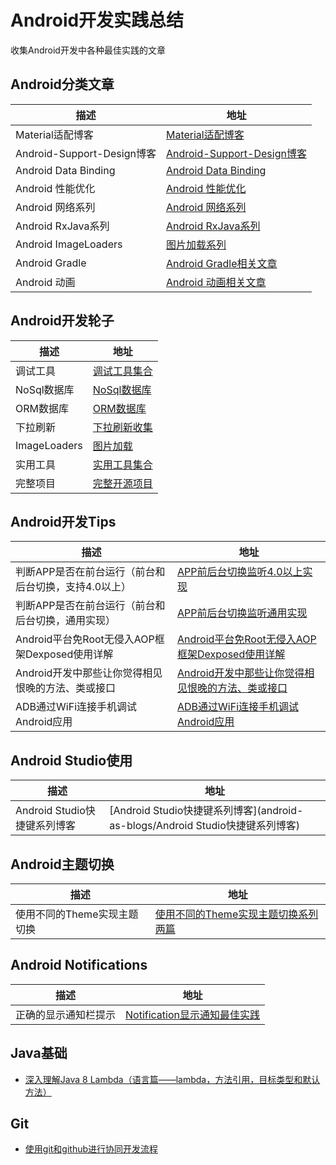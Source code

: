 # Android开发实践总结
收集Android开发中各种最佳实践的文章

## Android分类文章
| 描述 |  地址  |
|---------|--------|
| Material适配博客 | [Material适配博客](android-as-blogs/Material适配博客) |
| Android-Support-Design博客 | [Android-Support-Design博客](android-as-blogs/Android-Support-Design) |
| Android Data Binding | [Android Data Binding](android-as-blogs/Android-Data-Binding) |
| Android 性能优化 | [Android 性能优化](android-as-blogs/Android-Performance) |
| Android 网络系列 | [Android 网络系列](android-as-blogs/Android-Net) |
| Android RxJava系列 | [Android RxJava系列](android-as-blogs/Android-RxJava) |
| Android ImageLoaders | [图片加载系列](android-as-blogs/Android-Imageloaders) |
| Android Gradle | [Android Gradle相关文章](android-as-blogs/Android-Gradle-blogs) |
| Android 动画 | [Android 动画相关文章](android-as-blogs/Android-Animators-Blogs) |

## Android开发轮子
| 描述 |  地址  |
|---------|--------|
| 调试工具 | [调试工具集合](android-as-blogs/Android-Debug-Tools) |
| NoSql数据库 | [NoSql数据库](android-as-blogs/Android-Db-Nosql) |
| ORM数据库 | [ORM数据库](android-as-blogs/Android-Db-Orm) |
| 下拉刷新 | [下拉刷新收集](android-as-blogs/Android-Pull-To-Refresh) |
| ImageLoaders | [图片加载](android-as-blogs/Android-ImageLoaders-libs) |
| 实用工具 | [实用工具集合](android-as-blogs/Android-Tools-Libs) |
| 完整项目 | [完整开源项目](android-as-blogs/Android-Open-Source-Projects) |


## Android开发Tips
| 描述 |  地址  |
|---------|--------|
| 判断APP是否在前台运行（前台和后台切换，支持4.0以上） | [APP前后台切换监听4.0以上实现](http://www.androidcn.org/topic/55345ee18ca8a1e07687e9e8#0-tsina-1-96060-397232819ff9a47a7b7e80a40613cfe1) |
| 判断APP是否在前台运行（前台和后台切换，通用实现） | [APP前后台切换监听通用实现](http://engineering.meetme.com/2015/04/android-determine-when-app-is-opened-or-closed/) |
| Android平台免Root无侵入AOP框架Dexposed使用详解 | [Android平台免Root无侵入AOP框架Dexposed使用详解](http://www.jianshu.com/p/14edcb444c51) |
| Android开发中那些让你觉得相见恨晚的方法、类或接口 | [Android开发中那些让你觉得相见恨晚的方法、类或接口](http://www.zhihu.com/question/33636939) |
| ADB通过WiFi连接手机调试Android应用 | [ADB通过WiFi连接手机调试Android应用](http://segmentfault.com/a/1190000002727029) |


## Android Studio使用
| 描述 |  地址  |
|---------|--------|
| Android Studio快捷键系列博客 | [Android Studio快捷键系列博客](android-as-blogs/Android Studio快捷键系列博客) |

## Android主题切换
| 描述 |  地址  |
|---------|--------|
| 使用不同的Theme实现主题切换 | [使用不同的Theme实现主题切换系列两篇](android-as-blogs/使用不同的Theme实现主题切换系列两篇) |

## Android Notifications
| 描述 |  地址  |
|---------|--------|
| 正确的显示通知栏提示 | [Notification显示通知最佳实践](http://blog.csdn.net/xy_nyle/article/details/19853591) |

## Java基础
* [深入理解Java 8 Lambda（语言篇——lambda，方法引用，目标类型和默认方法）](http://www.cnblogs.com/figure9/p/java-8-lambdas-insideout-language-features.html)

## Git
* [使用git和github进行协同开发流程](http://livoras.com/post/28)
